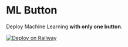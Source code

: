 # ML Button

Deploy Machine Learning **with only one button**.

[![Deploy on Railway](https://railway.app/button.svg)](https://railway.app/new/template?template=https%3A%2F%2Fgithub.com%2Fautoai-incubator%2Fml-button&envs=AID_MODEL%2CAID_VENDOR%2CAID_PACKAGE%2CAID_SOLVER%2CPORT&AID_MODELDesc=URL+to+a+valid+AID+Model&AID_VENDORDesc=Vendor+Name&AID_PACKAGEDesc=The+package+name&AID_SOLVERDesc=The+solver+name&AID_MODELDefault=https%3A%2F%2Fgithub.com%2Faidmodels%2Fsentiment-analysis&AID_VENDORDefault=aidmodels&AID_PACKAGEDefault=sentiment-analysis&AID_SOLVERDefault=sentimentSolver&PORTDefault=8080&referralCode=nIocEc)